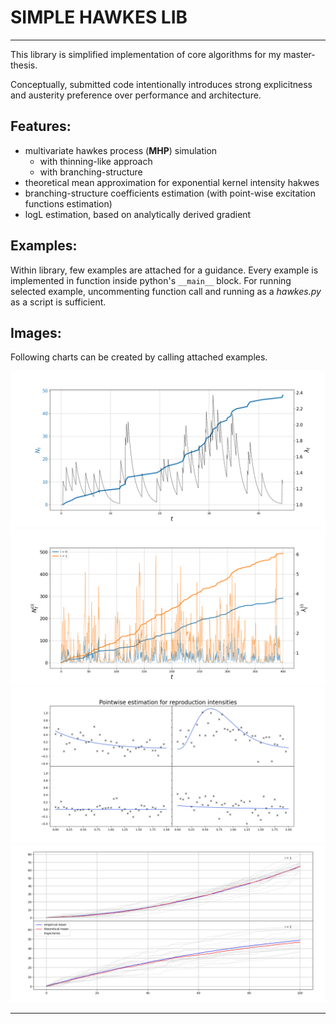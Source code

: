 # SIMPLE HAWKES LIB
---
This library is simplified implementation of core algorithms for my master-thesis.

Conceptually, submitted code intentionally introduces strong explicitness and austerity preference over performance and architecture.

## Features:
- multivariate hawkes process (**MHP**) simulation
  - with thinning-like approach
  - with branching-structure
- theoretical mean approximation for exponential kernel intensity hakwes
- branching-structure coefficients estimation (with point-wise excitation functions estimation)
- logL estimation, based on analytically derived gradient

## Examples:

Within library, few examples are attached for a guidance. Every example is implemented in function inside python's `__main__` block. For running selected example, uncommenting function call and running as a *hawkes.py* as a script is sufficient.

## Images:

Following charts can be created by calling attached examples.

![](img/ex_1.png)
![](img/ex_2.png)
![](img/ex_3.png)
![](img/ex_4.png)

---
